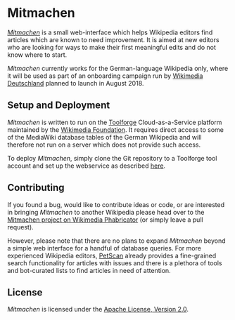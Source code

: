 # Mitmachen

[*Mitmachen*](https://tools.wmflabs.org/mitmachen/)
is a small web-interface which helps Wikipedia editors
find articles which are known to need improvement.
It is aimed at new editors who are looking for ways to make their
first meaningful edits and do not know where to start.

*Mitmachen* currently works for the German-language Wikipedia only,
where it will be used as part of an onboarding campaign run by
[Wikimedia Deutschland](https://www.wikimedia.de) planned to launch
in August 2018.

## Setup and Deployment

*Mitmachen* is written to run on the 
[Toolforge](https://tools.wmflabs.org) Cloud-as-a-Service platform
maintained by the [Wikimedia Foundation](https://www.wikimedia.org).
It requires direct access to some of the MediaWiki database tables
of the German Wikipedia and will therefore not run on a server
which does not provide such access.

To deploy *Mitmachen*, simply clone the Git repository to a Toolforge
tool account and set up the webservice as described
[here](https://wikitech.wikimedia.org/wiki/Help:Toolforge/Web#Using_virtualenv_with_webservice_shell).

## Contributing

If you found a bug, would like to contribute ideas or code, or are
interested in bringing *Mitmachen* to another Wikipedia please head
over to the
[Mitmachen project on Wikimedia Phabricator](https://phabricator.wikimedia.org)
(or simply leave a pull request).

However, please note that there are no plans to expand *Mitmachen* beyond
a simple web interface for a handful of database queries.
For more experienced Wikipedia editors,
[PetScan](https://tools.wmflabs.org/petscan) already provides a
fine-grained search functionality for articles with issues and there
is a plethora of tools and bot-curated lists to find articles in need
of attention.

## License

*Mitmachen* is licensed under the
[Apache License, Version 2.0](http://www.apache.org/licenses/LICENSE-2.0).
